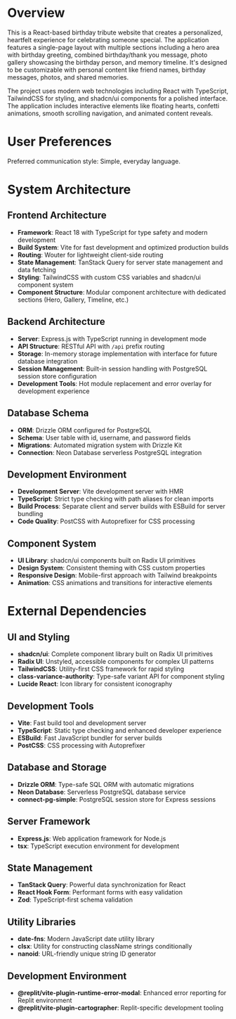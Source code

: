 # Overview

This is a React-based birthday tribute website that creates a personalized, heartfelt experience for celebrating someone special. The application features a single-page layout with multiple sections including a hero area with birthday greeting, combined birthday/thank you message, photo gallery showcasing the birthday person, and memory timeline. It's designed to be customizable with personal content like friend names, birthday messages, photos, and shared memories.

The project uses modern web technologies including React with TypeScript, TailwindCSS for styling, and shadcn/ui components for a polished interface. The application includes interactive elements like floating hearts, confetti animations, smooth scrolling navigation, and animated content reveals.

# User Preferences

Preferred communication style: Simple, everyday language.

# System Architecture

## Frontend Architecture
- **Framework**: React 18 with TypeScript for type safety and modern development
- **Build System**: Vite for fast development and optimized production builds
- **Routing**: Wouter for lightweight client-side routing
- **State Management**: TanStack Query for server state management and data fetching
- **Styling**: TailwindCSS with custom CSS variables and shadcn/ui component system
- **Component Structure**: Modular component architecture with dedicated sections (Hero, Gallery, Timeline, etc.)

## Backend Architecture
- **Server**: Express.js with TypeScript running in development mode
- **API Structure**: RESTful API with `/api` prefix routing
- **Storage**: In-memory storage implementation with interface for future database integration
- **Session Management**: Built-in session handling with PostgreSQL session store configuration
- **Development Tools**: Hot module replacement and error overlay for development experience

## Database Schema
- **ORM**: Drizzle ORM configured for PostgreSQL
- **Schema**: User table with id, username, and password fields
- **Migrations**: Automated migration system with Drizzle Kit
- **Connection**: Neon Database serverless PostgreSQL integration

## Development Environment
- **Development Server**: Vite development server with HMR
- **TypeScript**: Strict type checking with path aliases for clean imports
- **Build Process**: Separate client and server builds with ESBuild for server bundling
- **Code Quality**: PostCSS with Autoprefixer for CSS processing

## Component System
- **UI Library**: shadcn/ui components built on Radix UI primitives
- **Design System**: Consistent theming with CSS custom properties
- **Responsive Design**: Mobile-first approach with Tailwind breakpoints
- **Animation**: CSS animations and transitions for interactive elements

# External Dependencies

## UI and Styling
- **shadcn/ui**: Complete component library built on Radix UI primitives
- **Radix UI**: Unstyled, accessible components for complex UI patterns
- **TailwindCSS**: Utility-first CSS framework for rapid styling
- **class-variance-authority**: Type-safe variant API for component styling
- **Lucide React**: Icon library for consistent iconography

## Development Tools
- **Vite**: Fast build tool and development server
- **TypeScript**: Static type checking and enhanced developer experience
- **ESBuild**: Fast JavaScript bundler for server builds
- **PostCSS**: CSS processing with Autoprefixer

## Database and Storage
- **Drizzle ORM**: Type-safe SQL ORM with automatic migrations
- **Neon Database**: Serverless PostgreSQL database service
- **connect-pg-simple**: PostgreSQL session store for Express sessions

## Server Framework
- **Express.js**: Web application framework for Node.js
- **tsx**: TypeScript execution environment for development

## State Management
- **TanStack Query**: Powerful data synchronization for React
- **React Hook Form**: Performant forms with easy validation
- **Zod**: TypeScript-first schema validation

## Utility Libraries
- **date-fns**: Modern JavaScript date utility library
- **clsx**: Utility for constructing className strings conditionally
- **nanoid**: URL-friendly unique string ID generator

## Development Environment
- **@replit/vite-plugin-runtime-error-modal**: Enhanced error reporting for Replit environment
- **@replit/vite-plugin-cartographer**: Replit-specific development tooling
